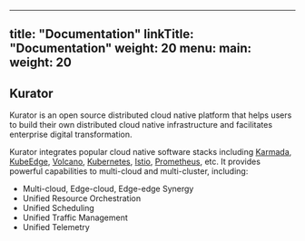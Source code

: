 
---
title: "Documentation"
linkTitle: "Documentation"
weight: 20
menu:
  main:
    weight: 20
---

## Kurator

Kurator is an open source distributed cloud native platform that helps users to build their own distributed cloud native infrastructure and facilitates enterprise digital transformation.

Kurator integrates popular cloud native software stacks including [Karmada](https://github.com/karmada-io/karmada), [KubeEdge](https://github.com/kubeedge/kubeedge), [Volcano](https://github.com/volcano-sh/volcano), [Kubernetes](https://github.com/kubernetes/kubernetes), [Istio](https://github.com/istio/istio), [Prometheus](), etc.
It provides powerful capabilities to multi-cloud and multi-cluster, including:

- Multi-cloud, Edge-cloud, Edge-edge Synergy
- Unified Resource Orchestration
- Unified Scheduling
- Unified Traffic Management
- Unified Telemetry
